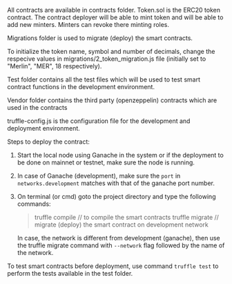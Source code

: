 All contracts are available in contracts folder. 
Token.sol is the ERC20 token contract. The contract deployer will be able to mint token and will be able to add new minters. Minters can revoke there minting roles.

Migrations folder is used to migrate (deploy) the smart contracts.

To initialize the token name, symbol and number of decimals, change the respecive values in migrations/2_token_migration.js file (initially set to "Merlin", "MER", 18 respectively).

Test folder contains all the test files which will be used to test smart contract functions in the development environment.

Vendor folder contains the third party (openzeppelin) contracts which are used in the contracts

truffle-config.js is the configuration file for the development and deployment environment.

Steps to deploy the contract:
1) Start the local node using Ganache in the system or if the deployment to be done on mainnet or testnet, make sure the node is running.
2) In case of Ganache (development), make sure the `port` in `networks.development` matches with that of the ganache port number. 
3) On terminal (or cmd) goto the project directory and type the following commands:
    > truffle compile // to compile the smart contracts
    > truffle migrate // migrate (deploy) the smart contract on development network

    In case, the network is different from development (ganache), then use the truffle migrate command with `--network` flag followed by the name of the network.


To test smart contracts before deployment, use command `truffle test` to perform the tests available in the test folder. 

